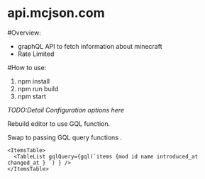api.mcjson.com
===============

#Overview:
* graphQL API to fetch information about minecraft 
* Rate Limited

#How to use:
1. npm install
2. npm run build
3. npm start

_TODO:Detail Configuration options here_

Rebuild editor to use GQL function.

Swap to passing GQL query functions .
````
<ItemsTable>
  <TableList gqlQuery={gql(`items {mod id name introduced_at changed_at } `) } />
</ItemsTable>
````